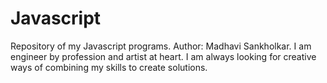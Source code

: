 # Javascript
Repository of my Javascript programs. 
Author: Madhavi Sankholkar. 
I am engineer by profession and artist at heart. I am always looking for creative ways of combining my skills to create solutions.

